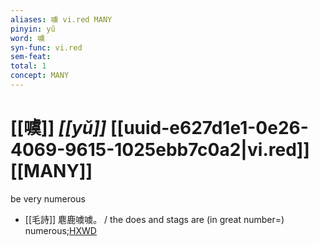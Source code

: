 ```yaml
---
aliases: 噳 vi.red MANY
pinyin: yǔ
word: 噳
syn-func: vi.red
sem-feat: 
total: 1
concept: MANY 
---
```

# [[噳]] *[[yǔ]]*  [[uuid-e627d1e1-0e26-4069-9615-1025ebb7c0a2|vi.red]] [[MANY]]
be very numerous
 - [[毛詩]] 麀鹿噳噳。 / the does and stags are (in great number=) numerous;[HXWD](https://hxwd.org/textview.html?location=KR1c0001_tls_025-85a.9)